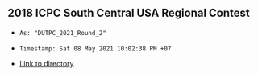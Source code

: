 ## 2018 ICPC South Central USA Regional Contest
* `As: "DUTPC_2021_Round_2"`

* `Timestamp: Sat 08 May 2021 10:02:38 PM +07`

* [Link to directory](DUTPC_2021_Round_2)

